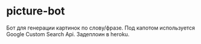 # picture-bot

Бот для генерации картинок по слову/фразе. Под капотом используется Google Custom Search Api. Задеплоин в heroku.
